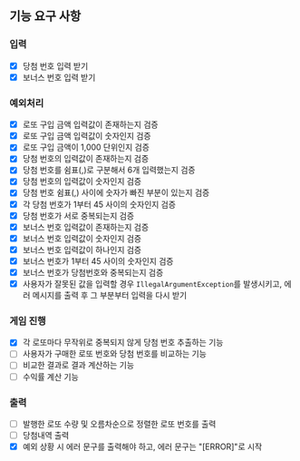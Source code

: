 ## 기능 요구 사항

### 입력
- [x] 당첨 번호 입력 받기
- [x] 보너스 번호 입력 받기

### 예외처리
- [x] 로또 구입 금액 입력값이 존재하는지 검증
- [x] 로또 구입 금액 입력값이 숫자인지 검증
- [x] 로또 구입 금액이 1,000 단위인지 검증
- [x] 당첨 번호의 입력값이 존재하는지 검증
- [x] 당첨 번호를 쉼표(,)로 구분해서 6개 입력했는지 검증
- [x] 당첨 번호의 입력값이 숫자인지 검증
- [x] 당첨 번호 쉼표(,) 사이에 숫자가 빠진 부분이 있는지 검증
- [x] 각 당첨 번호가 1부터 45 사이의 숫자인지 검증
- [x] 당첨 번호가 서로 중복되는지 검증
- [x] 보너스 번호 입력값이 존재하는지 검증
- [x] 보너스 번호 입력값이 숫자인지 검증
- [x] 보너스 번호 입력값이 하나인지 검증
- [x] 보너스 번호가 1부터 45 사이의 숫자인지 검증
- [x] 보너스 번호가 당첨번호와 중복되는지 검증
- [x] 사용자가 잘못된 값을 입력할 경우 `IllegalArgumentException`를 발생시키고, 에러 메시지를 출력 후 그 부분부터 입력을 다시 받기

### 게임 진행
- [x] 각 로또마다 무작위로 중복되지 않게 당첨 번호 추출하는 기능
- [ ] 사용자가 구매한 로또 번호와 당첨 번호를 비교하는 기능
- [ ] 비교한 결과로 결과 계산하는 기능
- [ ] 수익률 계산 기능

### 출력
- [ ] 발행한 로또 수량 및 오름차순으로 정렬한 로또 번호를 출력
- [ ] 당첨내역 출력
- [x] 예외 상황 시 에러 문구를 출력해야 하고, 에러 문구는 "[ERROR]"로 시작